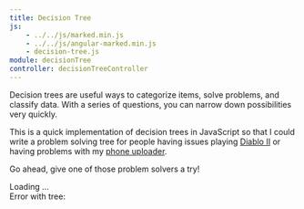 ```yaml
---
title: Decision Tree
js:
    - ../../js/marked.min.js
    - ../../js/angular-marked.min.js
    - decision-tree.js
module: decisionTree
controller: decisionTreeController
---
```


<div ng-if="!tree">
    <p>
        Decision trees are useful ways to categorize items, solve problems, and classify data.  With a series of questions, you can narrow down possibilities very quickly.
    </p>
    <p>
        This is a quick implementation of decision trees in JavaScript so that I could write a problem solving tree for people having issues playing <a ng-click="showTree('diablo-ii')" href="#">Diablo II</a> or having problems with my <a ng-click="showTree('uploader')" href="#">phone uploader</a>.
    </p>
    <p>
        Go ahead, give one of those problem solvers a try!
    </p>
</div>

<div ng-if="tree && tree.isLoading">
    Loading ...
</div>

<div ng-if="tree && tree.isError">
    Error with tree:  <span ng-bind="tree.error"></span>
</div>

<div ng-if="tree && tree.isLoaded">
    <div marked="'# ' + tree.title">
    </div>
    <div ng-if="question">
        <div marked="question.text">
        </div>
        <div ng-repeat="(key, answer) in question.answers">
            <a ng-click="selectAnswer(key)" marked="answer" href="#"></a>
        </div>
    </div>
</div>
